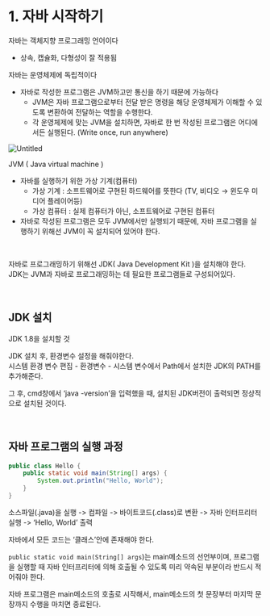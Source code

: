 # 1. 자바 시작하기

자바는 객체지향 프로그래밍 언어이다

- 상속, 캡슐화, 다형성이 잘 적용됨

자바는 운영체제에 독립적이다

- 자바로 작성한 프로그램은 JVM하고만 통신을 하기 때문에 가능하다
    - JVM은 자바 프로그램으로부터 전달 받은 명령을 해당 운영체제가 이해할 수 있도록 변환하여 전달하는 역할을 수행한다.
    - 각 운영체제에 맞는 JVM을 설치하면, 자바로 한 번 작성된 프로그램은 어디에서든 실행된다. (Write once, run anywhere)

![Untitled](https://user-images.githubusercontent.com/59812251/167286462-85c1960b-b79b-4684-89ac-f03d45cc8621.png)

JVM ( Java virtual machine )

- 자바를 실행하기 위한 가상 기계(컴퓨터)
    - 가상 기계 : 소프트웨어로 구현된 하드웨어를 뜻한다 (TV, 비디오 → 윈도우 미디어 플레이어등)
    - 가상 컴퓨터 : 실제 컴퓨터가 아닌, 소프트웨어로 구현된 컴퓨터
- 자바로 작성된 프로그램은 모두 JVM에서만 실행되기 때문에, 자바 프로그램을 실행하기 위해선 JVM이 꼭 설치되어 있어야 한다.

<br>

자바로 프로그래밍하기 위해선 JDK( Java Development Kit )을 설치해야 한다.  
JDK는 JVM과 자바로 프로그래밍하는 데 필요한 프로그램들로 구성되어있다.

<br>

## JDK 설치

JDK 1.8을 설치할 것

JDK 설치 후, 환경변수 설정을 해줘야한다.  
시스템 환경 변수 편집 - 환경변수 - 시스템 변수에서 Path에서 설치한 JDK의 PATH를 추가해준다.

그 후, cmd창에서 ‘java -version’을 입력했을 때, 설치된 JDK버전이 출력되면 정상적으로 설치된 것이다.

<br>

## 자바 프로그램의 실행 과정
```java
public class Hello {
    public static void main(String[] args) {
        System.out.println("Hello, World");
    }
}
```

소스파일(.java)을 실행 -> 컴파일 -> 바이트코드(.class)로 변환 -> 자바 인터프리터 실행 -> ‘Hello, World’ 출력

자바에서 모든 코드는 ‘클래스’안에 존재해야 한다.

`public static void main(String[] args`)는 main메소드의 선언부이며, 프로그램을 실행할 때 자바 인터프리터에 의해 호출될 수 있도록 미리 약속된 부분이라 반드시 적어줘야 한다.

자바 프로그램은 main메소드의 호출로 시작해서, main메소드의 첫 문장부터 마지막 문장까지 수행을 마치면 종료된다.